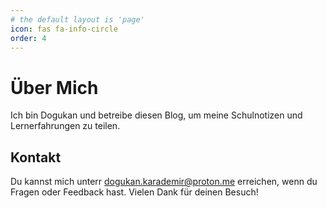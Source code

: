 ```yaml
---
# the default layout is 'page'
icon: fas fa-info-circle
order: 4
---
```


# Über Mich

Ich bin Dogukan und betreibe diesen Blog, um meine Schulnotizen und Lernerfahrungen zu teilen.

## Kontakt

Du kannst mich unterr dogukan.karademir@proton.me erreichen, wenn du Fragen oder Feedback hast. Vielen Dank für deinen Besuch!
